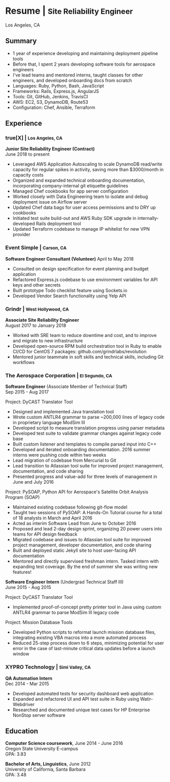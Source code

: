 # Resume | <small>Site Reliability Engineer</small>

Los Angeles, CA

## Summary

- 1 year of experience developing and maintaining deployment pipeline tools
- Before that, I spent 2 years developing software tools for aerospace engineers
- I've lead teams and mentored interns, taught classes for other engineers, and developed onboarding docs from scratch
- Languages: Ruby, Python, Bash, JavaScript
- Frameworks: Rails, Express.js, AngularJS
- Tools: Git, GitHub, Jenkins, TravisCI
- AWS: EC2, S3, DynamoDB, Route53
- Configuration: Chef, Ansible, Terraform

## Experience

### true[X] | <small>Los Angeles, CA</small>

**Junior Site Reliability Engineer (Contract)**  
June 2018 to present

- Leveraged AWS Application Autoscaling to scale DynamoDB read/write capacity for regular spikes in activity, saving more than $3000/month in capacity costs
- Organized and expanded technical onboarding documentation, incorporating company-internal git etiquette guidelines
- Managed Chef cookbooks for app server configuration
- Worked closely with Data Engineering team to isolate and debug deployment issue on Airflow server
- Updated Chef data bags for user access permissions and to DRY up cookbooks
- Initiated test suite build-out and AWS Ruby SDK upgrade in internally-developed Rails deployment tool
- Updated Terraform codebase to manage IP whitelist for new VPN provider

### Event Simple | <small>Carson, CA</small>  

**Software Engineer Consultant (Volunteer)**
April to May 2018

- Consulted on design specification for event planning and budget application
- Refactored Express.js codebase to use environment variables for API keys and other secrets
- Built prototype Todo checklist feature using Sockets.io
- Developed Vendor Search functionality using Yelp API

### Grindr | <small>West Hollywood, CA</small>

**Associate Site Reliability Engineer**  
August 2017 to January 2018  

- Worked with SRE team to reduce downtime and cost, and to improve and migrate to new infrastructure
- Developed open-source RPM build orchestration tool in Ruby to enable CI/CD for CentOS 7 packages: github.com/grindrlabs/revolution
- Mentored junior teammate in soft skills and technical skills, including Git workflows

### The Aerospace Corporation | <small>El Segundo, CA</small> 
**Software Engineer** (Associate Member of Technical Staff)   
Sep 2015 - Aug 2017  

Project: DyCAST Translator Tool

- Designed and implemented Java translation tool
- Wrote custom ANTLR4 grammar to parse ~200,000 lines of legacy code in proprietary language ModSim III
- Developed script to measure translation progress using parser metadata
- Developed test suite to validate grammar changes against legacy code base
- Built custom listener and templates to compile parsed input into C++
- Developed and iterated onboarding documentation. 2016 summer interns were pushing code within two weeks
- Lead migration of codebase from Mercurial to Git
- Lead transition to Atlassian tool suite for improved project management, documentation, and code sharing
- Presented progress and value-add for three levels of management in June and July 2016

Project: PySOAP, Python API for Aerospace's Satellite Orbit Analysis Program (SOAP)

- Maintained existing codebase following git-flow model
- Taught two sessions of PySOAP: A Hands-On Tutorial course for a total of 18 analysts in March and April 2016
- Acted as interim Software Lead from June to October 2016
- Proposed and lead 2-day design sprint, organizing 20 power users into teams for API design feedback
- Migrated codebase and issues to Atlassian tool suite for improved project management, developer documentation, and code sharing
- Built and deployed static Jekyll site to host user-facing API documentation
- Mentored and directly supervised freshman intern. Tasked intern with expanding test coverage. By the end of summer she was writing new features!

**Software Engineer Intern** (Undergrad Technical Staff III)  
June 2015 - Aug 2015  

Project: DyCAST Translator Tool

- Implemented proof-of-concept pretty printer tool in Java using custom ANTLR4 grammar to parse ModSim III legacy code

Project: Mission Database Tools

- Developed Python scripts to reformat launch mission database files, integrating existing VBA macros into a more automated process
- Reduced 25-step process down to 6 steps, minimizing potential for user error in the case of last-minute critical data updates before a launch window

### XYPRO Technology | <small>Simi Valley, CA</small> 

**QA Automation Intern**  
Dec 2014 - Mar 2015  

- Developed automated tests for security dashboard web application
- Expanded and refactored UI and API test suite in Ruby using Watir-Webdriver
- Researched and documented unique test cases for HP Enterprise NonStop server software
	
## Education
**Computer Science coursework**, June 2014 - June 2016  
Oregon State University E-campus  
GPA: 3.83

**Bachelor of Arts, Linguistics**, June 2012  
University of California, Santa Barbara  
GPA: 3.48
